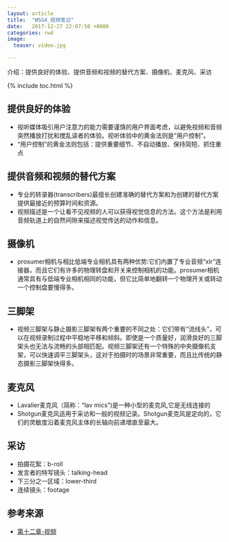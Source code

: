 ```yaml
---
layout: article
title:  "WSG4_视频笔记"
date:   2017-12-27 22:07:50 +0800
categories: rwd
image:
  teaser: video.jpg

---
```

介绍：提供良好的体验、提供音频和视频的替代方案、摄像机、麦克风、采访

{% include toc.html %}

## 提供良好的体验
* 视听媒体吸引用户注意力的能力需要谨慎的用户界面考虑，以避免视频和音频突然播放打扰和搅乱读者的体验。视听体验中的黄金法则是“用户控制”。
* “用户控制”的黄金法则包括：提供重要细节、不自动播放、保持简短、抓住重点

## 提供音频和视频的替代方案
* 专业的转录器(transcribers)最擅长创建准确的替代方案和为创建的替代方案提供最接近的预算时间和资源。
* 视频描述是一个让看不见视频的人可以获得视觉信息的方法。这个方法是利用音频轨道上的自然间隙来描述视觉传达的动作和信息。

## 摄像机
* prosumer相机与相比低端专业相机具有两种优势:它们内置了专业音频“xlr”连接器，而且它们有许多的物理转盘和开关来控制相机的功能。prosumer相机通常具有与低端专业相机相同的功能，但它比简单地翻转一个物理开关或转动一个控制盘要慢得多。

## 三脚架
* 视频三脚架与静止摄影三脚架有两个重要的不同之处：它们带有“流线头”，可以在视频录制过程中平稳地平移和倾斜。即使是一个质量好，润滑良好的三脚架头也无法与流畅的头部相匹配。视频三脚架还有一个特殊的中央摄像机支架，可以快速调平三脚架头，这对于拍摄时的场景非常重要，而且比传统的静态摄影三脚架快得多。

## 麦克风
* Lavalier麦克风（简称：“lav mics”)是一种小型的麦克风,它是无线连接的
* Shotgun麦克风适用于采访和一般的视频记录。Shotgun麦克风是定向的，它们的灵敏度沿着麦克风主体的长轴向前递增直至最大。

## 采访
* 拍摄花絮：b-roll
* 发言者的特写镜头：talking-head
* 下三分之一区域：lower-third
* 连续镜头：footage

## 参考来源
* [第十二章-视频](https://note.youdao.com/share/?token=9E217034C7C04A13AB72B999C75621D0&gid=64410216#/)
